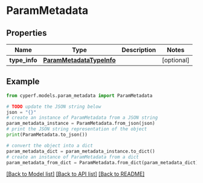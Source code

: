 # ParamMetadata


## Properties

Name | Type | Description | Notes
------------ | ------------- | ------------- | -------------
**type_info** | [**ParamMetadataTypeInfo**](ParamMetadataTypeInfo.md) |  | [optional] 

## Example

```python
from cyperf.models.param_metadata import ParamMetadata

# TODO update the JSON string below
json = "{}"
# create an instance of ParamMetadata from a JSON string
param_metadata_instance = ParamMetadata.from_json(json)
# print the JSON string representation of the object
print(ParamMetadata.to_json())

# convert the object into a dict
param_metadata_dict = param_metadata_instance.to_dict()
# create an instance of ParamMetadata from a dict
param_metadata_from_dict = ParamMetadata.from_dict(param_metadata_dict)
```
[[Back to Model list]](../README.md#documentation-for-models) [[Back to API list]](../README.md#documentation-for-api-endpoints) [[Back to README]](../README.md)


